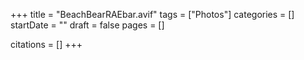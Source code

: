 +++
title = "BeachBearRAEbar.avif"
tags = ["Photos"]
categories = []
startDate = ""
draft = false
pages = []

citations = []
+++

